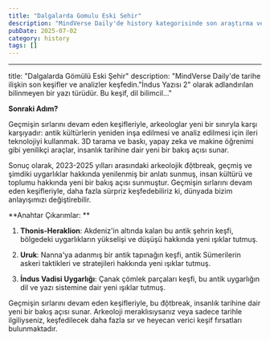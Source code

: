 ```yaml
---
title: "Dalgalarda Gomulu Eski Sehir"
description: "MindVerse Daily'de history kategorisinde son araştırma ve içgörüler keşfedin."
pubDate: 2025-07-02
category: history
tags: []
---
```


---
title: "Dalgalarda Gömülü Eski Şehir"
description: "MindVerse Daily'de tarihe ilişkin son keşifler ve analizler keşfedin."İndus Yazısı 2" olarak adlandırılan bilinmeyen bir yazı türüdür. Bu keşif, dil bilimcil..."

**Sonraki Adım?**

Geçmişin sırlarını devam eden keşifleriyle, arkeologlar yeni bir sınıryla karşı karşıyadır: antik kültürlerin yeniden inşa edilmesi ve analiz edilmesi için ileri teknolojiyi kullanmak. 3D tarama ve baskı, yapay zeka ve makine öğrenimi gibi yenilikçi araçlar, insanlık tarihine dair yeni bir bakış açısı sunar.

Sonuç olarak, 2023-2025 yılları arasındaki arkeolojik độtbreak, geçmiş ve şimdiki uygarlıklar hakkında yenilenmiş bir anlatı sunmuş, insan kültürü ve toplumu hakkında yeni bir bakış açısı sunmuştur. Geçmişin sırlarını devam eden keşifleriyle, daha fazla sürpriz keşfedebiliriz ki, dünyada bizim anlayışımızı değiştirebilir.

**Anahtar Çıkarımlar: **

1. **Thonis-Heraklion**: Akdeniz'in altında kalan bu antik şehrin keşfi, bölgedeki uygarlıkların yükselişi ve düşüşü hakkında yeni ışıklar tutmuş.

2. **Uruk**: Nanna'ya adanmış bir antik tapınağın keşfi, antik Sümerilerin askeri taktikleri ve stratejileri hakkında yeni ışıklar tutmuş.

3. **İndus Vadisi Uygarlığı**: Çanak çömlek parçaları keşfi, bu antik uygarlığın dil ve yazı sistemine dair yeni ışıklar tutmuş.

Geçmişin sırlarını devam eden keşifleriyle, bu độtbreak, insanlık tarihine dair yeni bir bakış açısı sunar. Arkeoloji meraklısıysanız veya sadece tarihle ilgiliyseniz, keşfedilecek daha fazla sır ve heyecan verici keşif fırsatları bulunmaktadır.